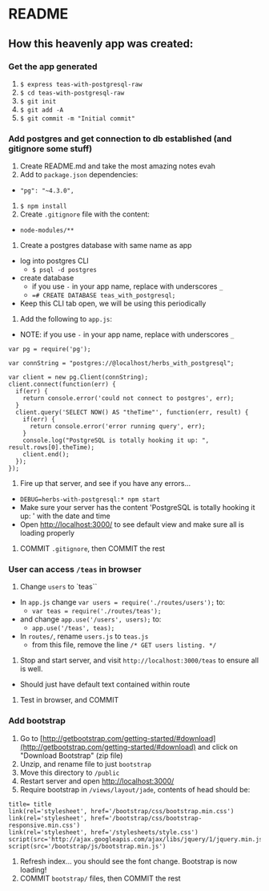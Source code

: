 # README

## How this heavenly app was created:

### Get the app generated

1. `$ express teas-with-postgresql-raw`
1. `$ cd teas-with-postgresql-raw`
1. `$ git init`
1. `$ git add -A`
1. `$ git commit -m "Initial commit"`

### Add postgres and get connection to db established (and gitignore some stuff)

1. Create README.md and take the most amazing notes evah
1. Add to `package.json` dependencies:
  * `"pg": "~4.3.0",`
1. `$ npm install`
1. Create `.gitignore` file with the content:
  * `node-modules/**`
1. Create a postgres database with same name as app
  * log into postgres CLI
    * `$ psql -d postgres`
  * create database
    * if you use `-` in your app name, replace with underscores `_`
    * `=# CREATE DATABASE teas_with_postgresql;`
  * Keep this CLI tab open, we will be using this periodically
1. Add the following to `app.js`:
  * NOTE: if you use `-` in your app name, replace with underscores `_`

  ```
  var pg = require('pg');

  var connString = "postgres://@localhost/herbs_with_postgresql";

  var client = new pg.Client(connString);
  client.connect(function(err) {
    if(err) {
      return console.error('could not connect to postgres', err);
    }
    client.query('SELECT NOW() AS "theTime"', function(err, result) {
      if(err) {
        return console.error('error running query', err);
      }
      console.log("PostgreSQL is totally hooking it up: ", result.rows[0].theTime);
      client.end();
    });
  });
  ```
1. Fire up that server, and see if you have any errors...
  * `DEBUG=herbs-with-postgresql:* npm start`
  * Make sure your server has the content 'PostgreSQL is totally hooking it up: ' with the date and time
  * Open [http://localhost:3000/](http://localhost:3000/) to see default view and make sure all is loading properly
1. COMMIT `.gitignore`, then COMMIT the rest

### User can access `/teas` in browser

1. Change `users` to `teas``
  * In `app.js` change `var users = require('./routes/users');` to:
    * `var teas = require('./routes/teas');`
  * and change `app.use('/users', users);` to:
    * `app.use('/teas', teas);`
  * In `routes/`, rename `users.js` to `teas.js`
    * from this file, remove the line `/* GET users listing. */`
1. Stop and start server, and visit `http://localhost:3000/teas` to ensure all is well.
  * Should just have default text contained within route
1. Test in browser, and COMMIT

### Add bootstrap

1. Go to [http://getbootstrap.com/getting-started/#download](http://getbootstrap.com/getting-started/#download) and click on "Download Bootstrap" (zip file)
1. Unzip, and rename file to just `bootstrap`
1. Move this directory to `/public`
1. Restart server and open [http://localhost:3000/](http://localhost:3000/)
1. Require bootstrap in `/views/layout/jade`, contents of head should be:

  ```
  title= title
  link(rel='stylesheet', href='/bootstrap/css/bootstrap.min.css')
  link(rel='stylesheet', href='/bootstrap/css/bootstrap-responsive.min.css')
  link(rel='stylesheet', href='/stylesheets/style.css')
  script(src='http://ajax.googleapis.com/ajax/libs/jquery/1/jquery.min.js')
  script(src='/bootstrap/js/bootstrap.min.js')
  ```

1. Refresh index... you should see the font change. Bootstrap is now loading!
1. COMMIT `bootstrap/` files, then COMMIT the rest
